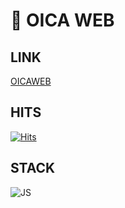 # 👀 OICA WEB


## LINK
[OICAWEB](https://oica.netlify.app/)

## HITS
[![Hits](https://hits.seeyoufarm.com/api/count/incr/badge.svg?url=https%3A%2F%2Fgithub.com%2FShinJongUng%2FOICA-WEB&count_bg=%233533BA&title_bg=%23555555&icon=&icon_color=%23A84949&title=hits&edge_flat=false)](https://hits.seeyoufarm.com)

## STACK
<img alt="JS" src ="https://img.shields.io/badge/JS- Yellow.svg?&style=for-the-badge&logo=JavaScript&logoColor=white"/>
